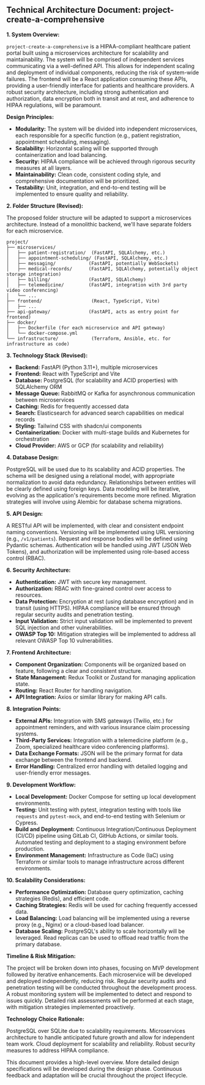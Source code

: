 ## Technical Architecture Document: project-create-a-comprehensive

**1. System Overview:**

`project-create-a-comprehensive` is a HIPAA-compliant healthcare patient portal built using a microservices architecture for scalability and maintainability.  The system will be comprised of independent services communicating via a well-defined API. This allows for independent scaling and deployment of individual components, reducing the risk of system-wide failures.  The frontend will be a React application consuming these APIs, providing a user-friendly interface for patients and healthcare providers.  A robust security architecture, including strong authentication and authorization, data encryption both in transit and at rest, and adherence to HIPAA regulations, will be paramount.

**Design Principles:**

* **Modularity:**  The system will be divided into independent microservices, each responsible for a specific function (e.g., patient registration, appointment scheduling, messaging).
* **Scalability:** Horizontal scaling will be supported through containerization and load balancing.
* **Security:**  HIPAA compliance will be achieved through rigorous security measures at all layers.
* **Maintainability:**  Clean code, consistent coding style, and comprehensive documentation will be prioritized.
* **Testability:**  Unit, integration, and end-to-end testing will be implemented to ensure quality and reliability.

**2. Folder Structure (Revised):**

The proposed folder structure will be adapted to support a microservices architecture.  Instead of a monolithic backend, we'll have separate folders for each microservice.

```
project/
├── microservices/
│   ├── patient-registration/  (FastAPI, SQLAlchemy, etc.)
│   ├── appointment-scheduling/ (FastAPI, SQLAlchemy, etc.)
│   ├── messaging/            (FastAPI, potentially WebSockets)
│   ├── medical-records/      (FastAPI, SQLAlchemy, potentially object storage integration)
│   ├── billing/              (FastAPI, SQLAlchemy)
│   ├── telemedicine/         (FastAPI, integration with 3rd party video conferencing)
│   └── ...
├── frontend/                  (React, TypeScript, Vite)
│   ├── ...
├── api-gateway/              (FastAPI, acts as entry point for frontend)
├── docker/
│   ├── Dockerfile (for each microservice and API gateway)
│   └── docker-compose.yml
└── infrastructure/            (Terraform, Ansible, etc. for infrastructure as code)
```

**3. Technology Stack (Revised):**

* **Backend:** FastAPI (Python 3.11+), multiple microservices
* **Frontend:** React with TypeScript and Vite
* **Database:** PostgreSQL (for scalability and ACID properties) with SQLAlchemy ORM
* **Message Queue:** RabbitMQ or Kafka for asynchronous communication between microservices
* **Caching:** Redis for frequently accessed data
* **Search:** Elasticsearch for advanced search capabilities on medical records
* **Styling:** Tailwind CSS with shadcn/ui components
* **Containerization:** Docker with multi-stage builds and Kubernetes for orchestration
* **Cloud Provider:** AWS or GCP (for scalability and reliability)


**4. Database Design:**

PostgreSQL will be used due to its scalability and ACID properties.  The schema will be designed using a relational model, with appropriate normalization to avoid data redundancy.  Relationships between entities will be clearly defined using foreign keys.  Data modeling will be iterative, evolving as the application's requirements become more refined.  Migration strategies will involve using Alembic for database schema migrations.

**5. API Design:**

A RESTful API will be implemented, with clear and consistent endpoint naming conventions.  Versioning will be implemented using URL versioning (e.g., `/v1/patients`).  Request and response bodies will be defined using Pydantic schemas.  Authentication will be handled using JWT (JSON Web Tokens), and authorization will be implemented using role-based access control (RBAC).

**6. Security Architecture:**

* **Authentication:** JWT with secure key management.
* **Authorization:** RBAC with fine-grained control over access to resources.
* **Data Protection:** Encryption at rest (using database encryption) and in transit (using HTTPS).  HIPAA compliance will be ensured through regular security audits and penetration testing.
* **Input Validation:**  Strict input validation will be implemented to prevent SQL injection and other vulnerabilities.
* **OWASP Top 10:**  Mitigation strategies will be implemented to address all relevant OWASP Top 10 vulnerabilities.

**7. Frontend Architecture:**

* **Component Organization:**  Components will be organized based on feature, following a clear and consistent structure.
* **State Management:** Redux Toolkit or Zustand for managing application state.
* **Routing:** React Router for handling navigation.
* **API Integration:**  Axios or similar library for making API calls.

**8. Integration Points:**

* **External APIs:** Integration with SMS gateways (Twilio, etc.) for appointment reminders, and with various insurance claim processing systems.
* **Third-Party Services:** Integration with a telemedicine platform (e.g., Zoom, specialized healthcare video conferencing platforms).
* **Data Exchange Formats:** JSON will be the primary format for data exchange between the frontend and backend.
* **Error Handling:**  Centralized error handling with detailed logging and user-friendly error messages.

**9. Development Workflow:**

* **Local Development:** Docker Compose for setting up local development environments.
* **Testing:** Unit testing with pytest, integration testing with tools like `requests` and `pytest-mock`, and end-to-end testing with Selenium or Cypress.
* **Build and Deployment:** Continuous Integration/Continuous Deployment (CI/CD) pipeline using GitLab CI, GitHub Actions, or similar tools.  Automated testing and deployment to a staging environment before production.
* **Environment Management:** Infrastructure as Code (IaC) using Terraform or similar tools to manage infrastructure across different environments.

**10. Scalability Considerations:**

* **Performance Optimization:**  Database query optimization, caching strategies (Redis), and efficient code.
* **Caching Strategies:**  Redis will be used for caching frequently accessed data.
* **Load Balancing:**  Load balancing will be implemented using a reverse proxy (e.g., Nginx) or a cloud-based load balancer.
* **Database Scaling:** PostgreSQL's ability to scale horizontally will be leveraged.  Read replicas can be used to offload read traffic from the primary database.

**Timeline & Risk Mitigation:**

The project will be broken down into phases, focusing on MVP development followed by iterative enhancements.  Each microservice will be developed and deployed independently, reducing risk.  Regular security audits and penetration testing will be conducted throughout the development process.  A robust monitoring system will be implemented to detect and respond to issues quickly.  Detailed risk assessments will be performed at each stage, with mitigation strategies implemented proactively.

**Technology Choice Rationale:**

PostgreSQL over SQLite due to scalability requirements.  Microservices architecture to handle anticipated future growth and allow for independent team work.  Cloud deployment for scalability and reliability.  Robust security measures to address HIPAA compliance.

This document provides a high-level overview. More detailed design specifications will be developed during the design phase.  Continuous feedback and adaptation will be crucial throughout the project lifecycle.
